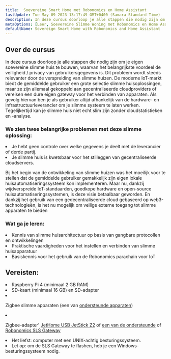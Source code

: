 ```yaml
---
title:  Soevereine Smart Home met Robonomics en Home Assistant
lastUpdate: Tue May 09 2023 13:17:49 GMT+0400 (Samara Standard Time)
description: In deze cursus doorloop je alle stappen die nodig zijn om je eigen soevereine slimme huis te bouwen, waarvan het belangrijkste voordeel de veiligheid / privacy van gebruikersgegevens is
metaOptions: [Leer, Soevereine Slimme Woning met Robonomics en Home Assistant]
defaultName: Sovereign Smart Home with Robonomics and Home Assistant
---
```


## Over de cursus

In deze cursus doorloop je alle stappen die nodig zijn om je eigen soevereine slimme huis te bouwen, waarvan het belangrijkste voordeel de veiligheid / privacy van gebruikersgegevens is. Dit probleem wordt steeds relevanter door de verspreiding van slimme huizen. De moderne IoT-markt biedt de gemiddelde gebruiker een grote selectie slimme huisoplossingen, maar ze zijn allemaal gekoppeld aan gecentraliseerde cloudproviders of vereisen een dure eigen gateway voor het verbinden van apparaten. Als gevolg hiervan ben je als gebruiker altijd afhankelijk van de hardware- en infrastructuurleverancier om je slimme systeem te laten werken. Tegelijkertijd kan je slimme huis niet echt slim zijn zonder cloudstatistieken en -analyse.

### We zien twee belangrijke problemen met deze slimme oplossing:

<List>
  <li>  Je hebt geen controle over welke gegevens je deelt met de leverancier of derde partij.
    
  </li>
  <li> Je slimme huis is kwetsbaar voor het stilleggen van gecentraliseerde cloudservers.
  </li>
</List>

Bij het begin van de ontwikkeling van slimme huizen was het moeilijk voor te stellen dat de gemiddelde gebruiker gemakkelijk zijn eigen lokale huisautomatiseringssysteem kon implementeren. Maar nu, dankzij wijdverspreide IoT-standaarden, goedkope hardware en open-source huisautomatiseringssystemen, is deze visie betaalbaar geworden. En dankzij het gebruik van een gedecentraliseerde cloud gebaseerd op web3-technologieën, is het nu mogelijk om veilige externe toegang tot slimme apparaten te bieden

### Wat ga je leren:

<List type="plus">
  <li>
    Kennis van slimme huisarchitectuur op basis van gangbare protocollen en ontwikkelingen
  </li>
  <li>
   Praktische vaardigheden voor het instellen en verbinden van slimme huisapparatuur
  </li>
   <li>
    Basiskennis voor het gebruik van de Robonomics parachain voor IoT
  </li>
</List>


## Vereisten:

<List>
<li>
  Raspberry Pi 4 (minimaal 2 GB RAM)
</li>
<li>
  SD-kaart (minimaal 16 GB) en SD-adapter
</li>
<li class="flex">

  Zigbee slimme apparaten (een van [ondersteunde apparaten](https://slsys.io/en/action/supported_devices.html))
</li>
<li class="flex">

  Zigbee-adapter' [JetHome USB JetStick Z2](https://jethome.ru/z2/?sl=en) of [een van de ondersteunde](https://www.zigbee2mqtt.io/guide/adapters/) of [Robonomics SLS Gateway](https://oshwlab.com/ludovich88/robonomics_sls_gateway_v01)
</li>

<li>
  Het liefst: computer met een UNIX-achtig besturingssysteem.
</li>
<li>
  <span class="accent">Let op</span>: om de SLS Gateway te flashen, heb je een Windows-besturingssysteem nodig.
</li>
</List>
